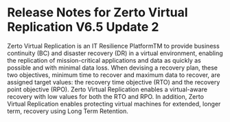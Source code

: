 # Release Notes for Zerto Virtual Replication V6.5 Update 2
Zerto Virtual Replication is an IT Resilience PlatformTM to provide business continuity (BC) and disaster recovery (DR) in a virtual environment, enabling the replication of mission-critical applications and data as quickly as possible and with minimal data loss. When devising a recovery plan, these two objectives, minimum time to recover and maximum data to recover, are assigned target values: the recovery time objective (RTO) and the recovery point objective (RPO). Zerto Virtual Replication enables a virtual-aware recovery with low values for both the RTO and RPO. In addition, Zerto Virtual Replication enables protecting virtual machines for extended, longer term, recovery using Long Term Retention. 

